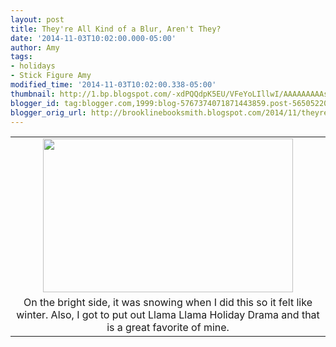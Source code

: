 ```yaml
---
layout: post
title: They're All Kind of a Blur, Aren't They?
date: '2014-11-03T10:02:00.000-05:00'
author: Amy
tags:
- holidays
- Stick Figure Amy
modified_time: '2014-11-03T10:02:00.338-05:00'
thumbnail: http://1.bp.blogspot.com/-xdPQQdpK5EU/VFeYoLIllwI/AAAAAAAAAs8/kJ6F7MTqY_g/s72-c/Halloween.jpg
blogger_id: tag:blogger.com,1999:blog-5767374071871443859.post-5650522094205982655
blogger_orig_url: http://brooklinebooksmith.blogspot.com/2014/11/theyre-all-kind-of-blur-arent-they.html
---
```


<table align="center" cellpadding="0" cellspacing="0" class="tr-caption-container" style="margin-left: auto; margin-right: auto; text-align: center;"><tbody><tr><td style="text-align: center;"><a href="http://1.bp.blogspot.com/-xdPQQdpK5EU/VFeYoLIllwI/AAAAAAAAAs8/kJ6F7MTqY_g/s1600/Halloween.jpg" imageanchor="1" style="margin-left: auto; margin-right: auto;"><img border="0" src="http://1.bp.blogspot.com/-xdPQQdpK5EU/VFeYoLIllwI/AAAAAAAAAs8/kJ6F7MTqY_g/s1600/Halloween.jpg" height="246" width="400" /></a></td></tr><tr><td class="tr-caption" style="text-align: center;">On the bright side, it was snowing when I did this so it felt like winter. Also, I got to put out Llama Llama Holiday Drama and that is a great favorite of mine.</td></tr></tbody></table><br />
